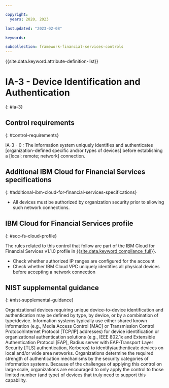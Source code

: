 ```yaml
---

copyright:
  years: 2020, 2023

lastupdated: "2023-02-08"

keywords:

subcollection: framework-financial-services-controls
---
```


{{site.data.keyword.attribute-definition-list}}

               
# IA-3 - Device Identification and Authentication
{: #ia-3}

## Control requirements
{: #control-requirements}

IA-3 - 0
    : The information system uniquely identifies and authenticates [organization-defined specific and/or types of devices] before establishing a [local; remote; network] connection.

## Additional IBM Cloud for Financial Services specifications
{: #additional-ibm-cloud-for-financial-services-specifications}

- All devices must be authorized by organization security prior to allowing such network connections.

## IBM Cloud for Financial Services profile
{: #scc-fs-cloud-profile}

The rules related to this control that follow are part of the IBM Cloud for Financial Services v1.1.0 profile in [{{site.data.keyword.compliance_full}}](/docs/security-compliance?topic=security-compliance-getting-started).

- Check whether authorized IP ranges are configured for the account 
- Check whether IBM Cloud VPC uniquely identifies all physical devices before accepting a network connection

## NIST supplemental guidance
{: #nist-supplemental-guidance}

Organizational devices requiring unique device-to-device identification and authentication may be defined by type, by device, or by a combination of type/device. Information systems typically use either shared known information (e.g., Media Access Control [MAC] or Transmission Control Protocol/Internet Protocol [TCP/IP] addresses) for device identification or organizational authentication solutions (e.g., IEEE 802.1x and Extensible Authentication Protocol [EAP], Radius server with EAP-Transport Layer Security [TLS] authentication, Kerberos) to identify/authenticate devices on local and/or wide area networks. Organizations determine the required strength of authentication mechanisms by the security categories of information systems. Because of the challenges of applying this control on large scale, organizations are encouraged to only apply the control to those limited number (and type) of devices that truly need to support this capability.





